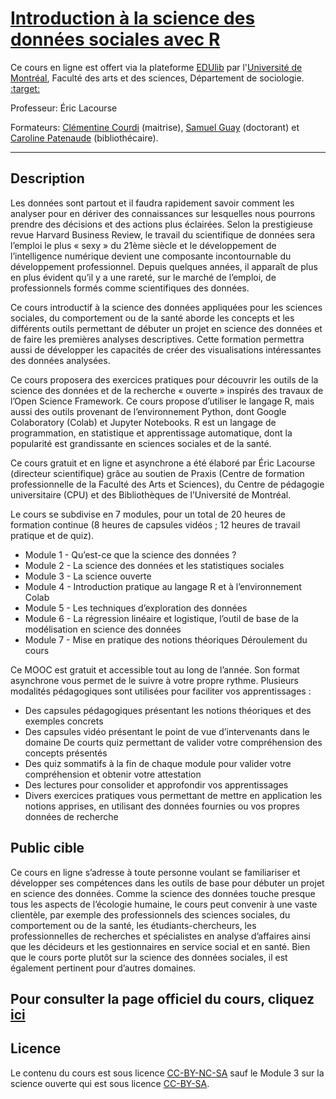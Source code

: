 # [Introduction à la science des données sociales avec R](https://catalogue.edulib.org/fr/cours/UMontreal-ISDS/)

Ce cours en ligne est offert via la plateforme
[EDUlib](https://catalogue.edulib.org/fr/cours/UMontreal-ISDS/) par
l'[Université de Montréal](https://umontreal.ca), Faculté des arts et des
sciences, Département de sociologie.
[:target:](https://catalogue.edulib.org/fr/cours/UMontreal-ISDS/)

Professeur: Éric Lacourse

Formateurs: [Clémentine Courdi](https://github.com/clemcou-socio) (maitrise),
[Samuel Guay](https://github.com/SamGuay) (doctorant) et
[Caroline Patenaude](https://github.com/crlnp) (bibliothécaire).

---

## Description

Les données sont partout et il faudra rapidement savoir comment les analyser
pour en dériver des connaissances sur lesquelles nous pourrons prendre des
décisions et des actions plus éclairées. Selon la prestigieuse revue Harvard
Business Review, le travail du scientifique de données sera l’emploi le plus «
sexy » du 21ème siècle et le développement de l’intelligence numérique devient
une composante incontournable du développement professionnel. Depuis quelques
années, il apparaît de plus en plus évident qu’il y a une rareté, sur le marché
de l’emploi, de professionnels formés comme scientifiques des données.

Ce cours introductif à la science des données appliquées pour les sciences
sociales, du comportement ou de la santé aborde les concepts et les différents
outils permettant de débuter un projet en science des données et de faire les
premières analyses descriptives. Cette formation permettra aussi de développer
les capacités de créer des visualisations intéressantes des données analysées.

Ce cours proposera des exercices pratiques pour découvrir les outils de la
science des données et de la recherche « ouverte » inspirés des travaux de
l’Open Science Framework. Ce cours propose d’utiliser le langage R, mais aussi
des outils provenant de l’environnement Python, dont Google Colaboratory (Colab)
et Jupyter Notebooks. R est un langage de programmation, en statistique et
apprentissage automatique, dont la popularité est grandissante en sciences
sociales et de la santé.

Ce cours gratuit et en ligne et asynchrone a été élaboré par Éric Lacourse
(directeur scientifique) grâce au soutien de Praxis (Centre de formation
professionnelle de la Faculté des Arts et Sciences), du Centre de pédagogie
universitaire (CPU) et des Bibliothèques de l’Université de Montréal.

Le cours se subdivise en 7 modules, pour un total de 20 heures de formation
continue (8 heures de capsules vidéos ; 12 heures de travail pratique et de
quiz).

- Module 1 - Qu’est-ce que la science des données ?
- Module 2 - La science des données et les statistiques sociales
- Module 3 - La science ouverte
- Module 4 - Introduction pratique au langage R et à l’environnement Colab
- Module 5 - Les techniques d’exploration des données
- Module 6 - La régression linéaire et logistique, l’outil de base de la
  modélisation en science des données
- Module 7 - Mise en pratique des notions théoriques Déroulement du cours

Ce MOOC est gratuit et accessible tout au long de l’année. Son format asynchrone
vous permet de le suivre à votre propre rythme. Plusieurs modalités pédagogiques
sont utilisées pour faciliter vos apprentissages :

- Des capsules pédagogiques présentant les notions théoriques et des exemples concrets 
- Des capsules vidéo présentant le point de vue d’intervenants dans le domaine De courts quiz permettant de valider votre compréhension des concepts présentés 
- Des quiz sommatifs à la fin de chaque module pour valider votre compréhension et obtenir votre attestation 
- Des lectures pour consolider et approfondir vos apprentissages 
- Divers exercices pratiques vous permettant de mettre en application les notions apprises, en utilisant des données fournies ou vos propres données de recherche

## Public cible

Ce cours en ligne s’adresse à toute personne voulant se familiariser et
développer ses compétences dans les outils de base pour débuter un projet en
science des données. Comme la science des données touche presque tous les
aspects de l’écologie humaine, le cours peut convenir à une vaste clientèle, par
exemple des professionnels des sciences sociales, du comportement ou de la
santé, les étudiants-chercheurs, les professionnelles de recherches et
spécialistes en analyse d’affaires ainsi que les décideurs et les gestionnaires
en service social et en santé. Bien que le cours porte plutôt sur la science des
données sociales, il est également pertinent pour d’autres domaines.

## Pour consulter la page officiel du cours, cliquez [ici](https://catalogue.edulib.org/fr/cours/UMontreal-ISDS/)

## Licence

Le contenu du cours est sous licence
[CC-BY-NC-SA](https://creativecommons.org/licenses/by-nc-sa/4.0/deed.fr) sauf le
Module 3 sur la science ouverte qui est sous licence
[CC-BY-SA](https://creativecommons.org/licenses/by-sa/4.0/legalcode.fr).
